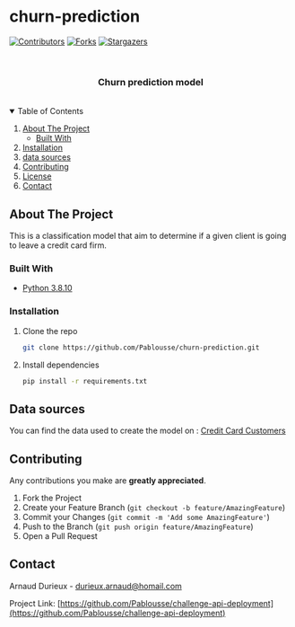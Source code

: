 # churn-prediction

[![Contributors][contributors-shield]][contributors-url]
[![Forks][forks-shield]][forks-url]
[![Stargazers][stars-shield]][stars-url]

<!-- PROJECT TITLE -->
<br />
<p align="center">
  <h3 align="center">Churn prediction model</h3>
</p>
<br />

<!-- TABLE OF CONTENTS -->
<details open="open">
  <summary>Table of Contents</summary>
  <ol>
    <li>
      <a href="#about-the-project">About The Project</a>
      <ul>
        <li><a href="#built-with">Built With</a></li>
      </ul>
    </li>
    <li>
      <a href="#installation">Installation</a>
    </li>
    <li><a href="#contributing">data sources</a></li>
    <li><a href="#contributing">Contributing</a></li>
    <li><a href="#license">License</a></li>
    <li><a href="#contact">Contact</a></li>
  </ol>
</details>

<!-- ABOUT THE PROJECT -->
## About The Project

This is a classification model that aim to determine if a given client is going to leave a credit card firm.

### Built With

* [Python 3.8.10](https://www.python.org/)

<!-- GETTING STARTED -->

### Installation

1. Clone the repo
   ```sh
   git clone https://github.com/Pablousse/churn-prediction.git
   ```

2. Install dependencies
   ```sh
   pip install -r requirements.txt
   ``` 

<!-- DATA SOURCES -->
## Data sources

You can find the data used to create the model on :
<a href="https://www.kaggle.com/sakshigoyal7/credit-card-customers" rel="nofollow">Credit Card Customers</a>

<!-- CONTRIBUTING -->
## Contributing

Any contributions you make are **greatly appreciated**.

1. Fork the Project
2. Create your Feature Branch (`git checkout -b feature/AmazingFeature`)
3. Commit your Changes (`git commit -m 'Add some AmazingFeature'`)
4. Push to the Branch (`git push origin feature/AmazingFeature`)
5. Open a Pull Request


<!-- CONTACT -->
## Contact

Arnaud Durieux - durieux.arnaud@homail.com

Project Link: [https://github.com/Pablousse/challenge-api-deployment](https://github.com/Pablousse/challenge-api-deployment)

[contributors-shield]: https://img.shields.io/github/contributors/Pablousse/churn-prediction.svg?style=for-the-badge
[contributors-url]: https://github.com/Pablousse/challenge-api-deployment/graphs/contributors
[forks-shield]: https://img.shields.io/github/forks/Pablousse/churn-prediction.svg?style=for-the-badge
[forks-url]: https://github.com/Pablousse/challenge-api-deployment/network/members
[stars-shield]: https://img.shields.io/github/stars/Pablousse/churn-prediction.svg?style=for-the-badge
[stars-url]: https://github.com/Pablousse/challenge-api-deployment/stargazers
